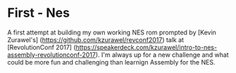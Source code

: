 # First - Nes

A first attempt at building my own working NES rom prompted by [Kevin Zurawel's] (https://github.com/kzurawel/revconf2017) talk at [RevolutionConf 2017] (https://speakerdeck.com/kzurawel/intro-to-nes-assembly-revolutionconf-2017). I'm always up for a new challenge and what could be more fun and challenging than learnign Assembly for the NES. 